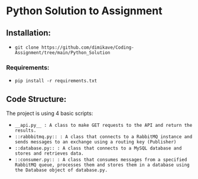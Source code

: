 # Python Solution to Assignment

## Installation:
- `git clone https://github.com/dimikave/Coding-Assignment/tree/main/Python_Solution`

### Requirements:
- `pip install -r requirements.txt`

## Code Structure:
The project is using 4 basic scripts:
- `__api.py__ : A class to make GET requests to the API and return the results.`
- `::rabbbitmq.py:: : A class that connects to a RabbitMQ instance and sends messages to an exchange using a routing key (Publisher)`
- `::database.py:: : A class that connects to a MySQL database and stores and retrieves data.`
- `::consumer.py:: : A class that consumes messages from a specified RabbitMQ queue, processes them and stores them in a database using the Database object of database.py.`
